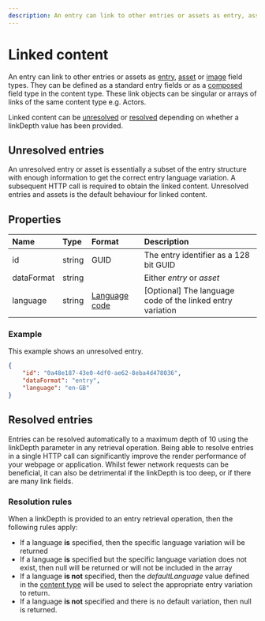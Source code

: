 ```yaml
---
description: An entry can link to other entries or assets as entry, asset or image field types.
---
```

# Linked content
An entry can link to other entries or assets as [entry](/model/entry.md), [asset](/model/asset.md) or [image](/model/image.md) field types. They can be defined as a standard entry fields or as a [composed](/model/composed.md) field type in the content type. These link objects can be singular or arrays of links of the same content type e.g. Actors.

Linked content can be [unresolved](#unresolved-entries) or [resolved](#resolved-entries) depending on whether a linkDepth value has been provided.

## Unresolved entries
An unresolved entry or asset is essentially a subset of the entry structure with enough information to get the correct entry language variation. A subsequent HTTP call is required to obtain the linked content. Unresolved entries and assets is the default behaviour for linked content.

## Properties
| Name | Type | Format | Description |
| :------- | :--- | :----- | :---------- |
| id | string | GUID | The entry identifier as a 128 bit GUID |
| dataFormat | string | | Either *entry* or *asset* |
| language | string | [Language code](/localization.md) | [Optional] The language code of the linked entry variation |

### Example
This example shows an unresolved entry.

```json
{
    "id": "0a48e187-43e0-4df0-ae62-8eba4d478036",
    "dataFormat": "entry",
    "language": "en-GB"
}
```

## Resolved entries
Entries can be resolved automatically to a maximum depth of 10 using the linkDepth parameter in any retrieval operation. Being able to resolve entries in a single HTTP call can significantly improve the render performance of your webpage or application. Whilst fewer network requests can be beneficial, it can also be detrimental if the linkDepth is too deep, or if there are many link fields.


### Resolution rules
When a linkDepth is provided to an entry retrieval operation, then the following rules apply:

- If a language **is** specified, then the specific language variation will be returned
- If a language **is** specified but the specific language variation does not exist, then null will be returned or will not be included in the array
- If a language **is not** specified, then the *defaultLanguage* value defined in the [content type](/model/content-type.md) will be used to select the appropriate entry variation to return.
- If a language **is not** specified and there is no default variation, then null is returned.
